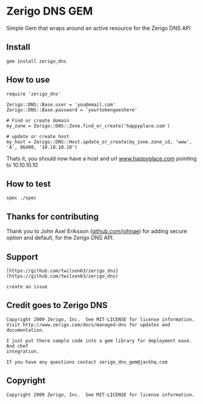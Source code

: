 # Zerigo DNS GEM

Simple Gem that wraps around an active resource for the Zerigo DNS API

## Install

    gem install zerigo_dns
    
## How to use

    require 'zerigo_dns'
    
    Zerigo::DNS::Base.user = 'you@email.com'
    Zerigo::DNS::Base.password = 'yourtokengoeshere'
    
    # Find or create domain
    my_zone = Zerigo::DNS::Zone.find_or_create('happyplace.com')
    
    # update or create host
    my_host = Zerigo::DNS::Host.update_or_create(my_zone.zone_id, 'www', 'A', 86400, '10.10.10.10')
    
Thats it, you should now have a host and url www.happyplace.com pointing to 10.10.10.10

## How to test

    spec ./spec
    
## Thanks for contributing

Thank you to John Axel Eriksson ([github.com/johnae](http://github.com/johnae)) for adding secure option and default, for the Zerigo DNS API.  


## Support

    [https://github.com/twilson63/zerigo_dns](https://github.com/twilson63/zerigo_dns)
    
    create an issue

## Credit goes to Zerigo DNS

    Copyright 2009 Zerigo, Inc.  See MIT-LICENSE for license information.
    Visit http://www.zerigo.com/docs/managed-dns for updates and documentation.

    I just put there sample code into a gem library for deployment ease. And chef
    integration.

    If you have any questions contact zerigo_dns_gem@jackhq.com


## Copyright

    Copyright 2009 Zerigo, Inc.  See MIT-LICENSE for license information.
